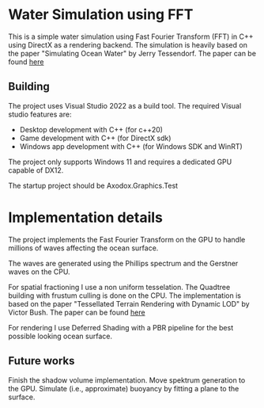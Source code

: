 # Water Simulation using FFT

This is a simple water simulation using Fast Fourier Transform (FFT) in C++ using DirectX as a rendering backend.
The simulation is heavily based on the paper "Simulating Ocean Water" by Jerry Tessendorf. The paper can be found [here](https://www.researchgate.net/publication/264839743_Simulating_Ocean_Water)

## Building

The project uses Visual Studio 2022 as a build tool. The required Visual studio features are:
- Desktop development with C++ (for c++20)
- Game development with C++ (for DirectX sdk)
- Windows app development with C++ (for Windows SDK and WinRT)

The project only supports Windows 11 and requires a dedicated GPU capable of DX12.

The startup project should be Axodox.Graphics.Test

# Implementation details

The project implements the Fast Fourier Transform on the GPU to handle millions of waves affecting the ocean surface.

The waves are generated using the Phillips spectrum and the Gerstner waves on the CPU.

For spatial fractioning I use a non uniform tesselation. The Quadtree building with frustum culling is done on the CPU. The implementation is based on the paper "Tessellated Terrain Rendering with Dynamic LOD" by Victor Bush. The paper can be found [here](https://victorbush.com/2015/01/tessellated-terrain/)

For rendering I use Deferred Shading with a PBR pipeline for the best possible looking ocean surface.


## Future works

Finish the shadow volume implementation.
Move spektrum generation to the GPU.
Simulate (i.e., approximate) buoyancy by fitting a plane to the surface.
